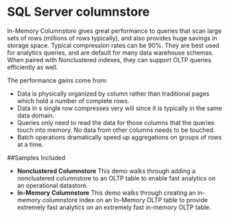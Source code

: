 # SQL Server columnstoreIn-Memory Columnstore gives great performance to queries that scan large sets of rows (millions of rows typically), and also provides huge savings in storage space.  Typical compression rates can be 90%.  They are best used for analytics queries, and are default for many data warehouse schemas.  When paired with Nonclustered indexes, they can support OLTP queries efficiently as well.The performance gains come from: * Data is physically organized by column rather than traditional pages which hold a number of complete rows.* Data in s single row compresses very will since it is typically in the same data domain.* Queries only need to read the data for those columns that the queries touch into memory.  No data from other columns needs to be touched.* Batch operations dramatically speed up aggregations on groups of rows at a time. ##Samples Included* **Nonclustered Columnstore** This demo walks through adding a nonclustered columnstore to an OLTP table to enable fast analytics on an operational datastore.* **In-Memory Columnstore** This demo walks through creating an in-memory columnstore index on an In-Memory OLTP table to provide extremely fast analytics on an extremely fast in-memory OLTP table.